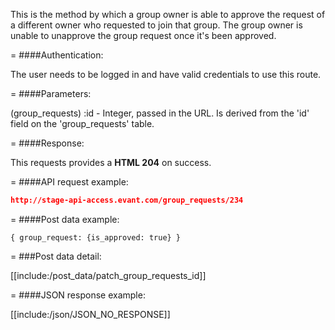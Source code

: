 <!-- --- title: PATCH /group_requests/:id -->

This is the method by which a group owner is able to approve the request of a different owner who requested to join that group. The group owner is unable to unapprove the group request once it's been approved. 

=
####Authentication:

The user needs to be logged in and have valid credentials to use this route.

=
####Parameters:

(group_requests) :id - Integer, passed in the URL. Is derived from the 'id' field on the 'group_requests' table.

=
####Response:

This requests provides a <strong>HTML 204</strong> on success.

=
####API request example:
```json
http://stage-api-access.evant.com/group_requests/234
```

=
####Post data example:
```
{ group_request: {is_approved: true} }
```

=
###Post data detail:

[[include:/post_data/patch_group_requests_id]]

=
####JSON response example:

[[include:/json/JSON_NO_RESPONSE]]